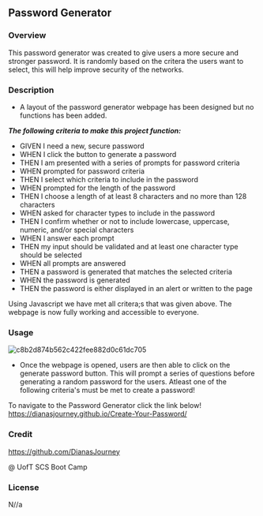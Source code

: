 ## Password Generator

### Overview
This password generator was created to give users a more secure and stronger password. It is randomly based on the critera the users want to select, this will help improve security of the networks.

### Description
- A layout of the password generator webpage has been designed but no functions has been added.

***The following criteria to make this project function:***
- GIVEN I need a new, secure password
- WHEN I click the button to generate a password
- THEN I am presented with a series of prompts for password criteria
- WHEN prompted for password criteria
- THEN I select which criteria to include in the password
- WHEN prompted for the length of the password
- THEN I choose a length of at least 8 characters and no more than 128 characters
- WHEN asked for character types to include in the password
- THEN I confirm whether or not to include lowercase, uppercase, numeric, and/or special characters
- WHEN I answer each prompt
- THEN my input should be validated and at least one character type should be selected
- WHEN all prompts are answered
- THEN a password is generated that matches the selected criteria
- WHEN the password is generated
- THEN the password is either displayed in an alert or written to the page

Using Javascript we have met all critera;s that was given above. The webpage is now fully working and accessible to everyone.

### Usage
![c8b2d874b562c422fee882d0c61dc705](https://user-images.githubusercontent.com/109758045/190834722-9b7760f5-45d0-4b61-b323-0cef2bf458b2.png)

- Once the webpage is opened, users are then able to click on the generate password button. This will prompt a series of questions before generating a random password for the users. Atleast one of the following criteria's must be met to create a password!

To navigate to the Password Generator click the link below!
https://dianasjourney.github.io/Create-Your-Password/
### Credit
https://github.com/DianasJourney

@ UofT SCS Boot Camp 

### License 
N//a

